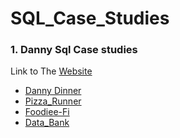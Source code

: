# SQL_Case_Studies


### 1. Danny Sql Case studies
Link to The [Website](https://8weeksqlchallenge.com/getting-started/)
- [Danny Dinner](https://github.com/yaswanthteja/SQL_Dannys_Diner_CaseStudy1)
- [Pizza_Runner](https://github.com/yaswanthteja/SQL_Dannys_Pizza_Runner_CaseStudy2-)
- [Foodiee-Fi](https://github.com/yaswanthteja/SQL_Dannys_Foodiee-Fi_CaseStudy3)
- [Data_Bank ](https://github.com/yaswanthteja/SQL_Dannys_Data-Bank_CaseStudy4)
